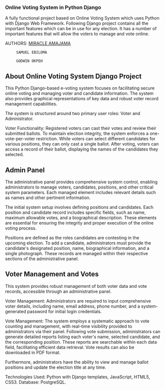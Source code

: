 ### Online Voting System in Python Django ###



A fully functional project based on Online Voting System which uses Python with Django Web Framework. Following  Django project contains all the important features which can be in use for any election. It has a number of important features that will allow the voters to manage and vote online.



AUTHORS: [MIRACLE AMAJAMA](https://github.com/iceking-fct)

         SAMUEL EBILOMA

         GODWIN OKPEH




## About Online Voting System Django Project ##

This Python Django-based e-voting system focuses on facilitating secure online voting and managing voter and candidate information. The system also provides graphical representations of key data and robust voter record management capabilities.

The system is structured around two primary user roles: Voter and Administrator.

Voter Functionality: Registered voters can cast their votes and review their submitted ballots. To maintain election integrity, the system enforces a one-vote-per-voter restriction. While voters can select different candidates for various positions, they can only cast a single ballot. After voting, voters can access a record of their ballot, displaying the names of the candidates they selected.




## Admin Panel ##

The administrative panel provides comprehensive system control, enabling administrators to manage voters, candidates, positions, and other critical system parameters. Each managed element includes relevant details such as names and other pertinent information.

The initial system setup involves defining positions and candidates. Each position and candidate record includes specific fields, such as name, maximum allowable votes, and a biographical description. These elements are essential for ensuring the integrity and proper execution of the online voting process.

Positions are defined as the roles candidates are contesting in the upcoming election. To add a candidate, administrators must provide the candidate's designated position, name, biographical information, and a single photograph. These records are managed within their respective sections of the administrative panel.



## Voter Management and Votes ##

This system provides robust management of both voter data and vote records, accessible through an administrative panel.

Voter Management: Administrators are required to input comprehensive voter details, including name, email address, phone number, and a system-generated password for initial login credentials.

Vote Management: The system employs a systematic approach to vote counting and management, with real-time visibility provided to administrators via their panel. Following vote submission, administrators can generate detailed reports listing each voter's name, selected candidate, and the corresponding position. These reports are searchable within each data field, facilitating efficient data retrieval. Vote results can also be downloaded in PDF format.

Furthermore, administrators have the ability to view and manage ballot positions and update the election title at any time.




Technologies Used:	Python with Django templates, JavaScript, HTML5, CSS3.
Database:	PostgreSQL.
